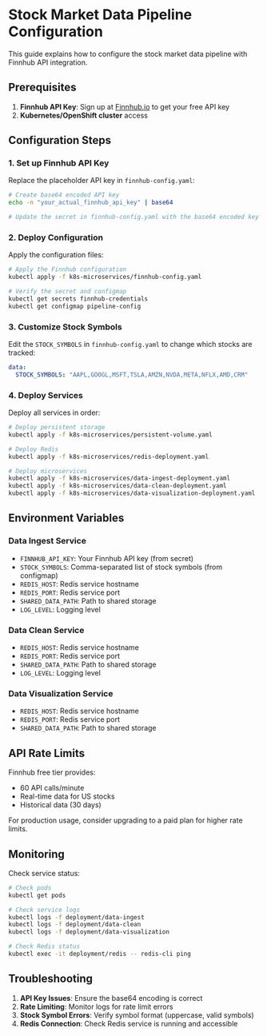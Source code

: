 # Stock Market Data Pipeline Configuration

This guide explains how to configure the stock market data pipeline with Finnhub API integration.

## Prerequisites

1. **Finnhub API Key**: Sign up at [Finnhub.io](https://finnhub.io/docs/api) to get your free API key
2. **Kubernetes/OpenShift cluster** access

## Configuration Steps

### 1. Set up Finnhub API Key

Replace the placeholder API key in `finnhub-config.yaml`:

```bash
# Create base64 encoded API key
echo -n "your_actual_finnhub_api_key" | base64

# Update the secret in finnhub-config.yaml with the base64 encoded key
```

### 2. Deploy Configuration

Apply the configuration files:

```bash
# Apply the Finnhub configuration
kubectl apply -f k8s-microservices/finnhub-config.yaml

# Verify the secret and configmap
kubectl get secrets finnhub-credentials
kubectl get configmap pipeline-config
```

### 3. Customize Stock Symbols

Edit the `STOCK_SYMBOLS` in `finnhub-config.yaml` to change which stocks are tracked:

```yaml
data:
  STOCK_SYMBOLS: "AAPL,GOOGL,MSFT,TSLA,AMZN,NVDA,META,NFLX,AMD,CRM"
```

### 4. Deploy Services

Deploy all services in order:

```bash
# Deploy persistent storage
kubectl apply -f k8s-microservices/persistent-volume.yaml

# Deploy Redis
kubectl apply -f k8s-microservices/redis-deployment.yaml

# Deploy microservices
kubectl apply -f k8s-microservices/data-ingest-deployment.yaml
kubectl apply -f k8s-microservices/data-clean-deployment.yaml
kubectl apply -f k8s-microservices/data-visualization-deployment.yaml
```

## Environment Variables

### Data Ingest Service
- `FINNHUB_API_KEY`: Your Finnhub API key (from secret)
- `STOCK_SYMBOLS`: Comma-separated list of stock symbols (from configmap)
- `REDIS_HOST`: Redis service hostname
- `REDIS_PORT`: Redis service port
- `SHARED_DATA_PATH`: Path to shared storage
- `LOG_LEVEL`: Logging level

### Data Clean Service
- `REDIS_HOST`: Redis service hostname
- `REDIS_PORT`: Redis service port
- `SHARED_DATA_PATH`: Path to shared storage
- `LOG_LEVEL`: Logging level

### Data Visualization Service
- `REDIS_HOST`: Redis service hostname
- `REDIS_PORT`: Redis service port
- `SHARED_DATA_PATH`: Path to shared storage

## API Rate Limits

Finnhub free tier provides:
- 60 API calls/minute
- Real-time data for US stocks
- Historical data (30 days)

For production usage, consider upgrading to a paid plan for higher rate limits.

## Monitoring

Check service status:

```bash
# Check pods
kubectl get pods

# Check service logs
kubectl logs -f deployment/data-ingest
kubectl logs -f deployment/data-clean
kubectl logs -f deployment/data-visualization

# Check Redis status
kubectl exec -it deployment/redis -- redis-cli ping
```

## Troubleshooting

1. **API Key Issues**: Ensure the base64 encoding is correct
2. **Rate Limiting**: Monitor logs for rate limit errors
3. **Stock Symbol Errors**: Verify symbol format (uppercase, valid symbols)
4. **Redis Connection**: Check Redis service is running and accessible